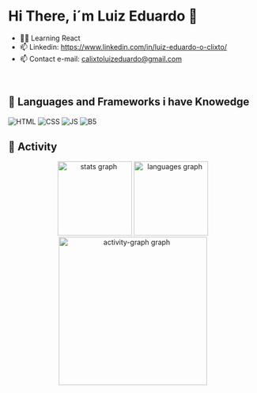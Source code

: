 ## <h1> Hi There, i´m Luiz Eduardo 🦎 </h1>



- 👨‍💻 Learning React
- 📫 Linkedin: https://www.linkedin.com/in/luiz-eduardo-o-clixto/
- 📫 Contact e-mail: calixtoluizeduardo@gmail.com

<div style="display: inline_block"><br>
  <h2>  🚀 Languages and Frameworks i have Knowedge </h2>
  <img align="center" alt="HTML" src="https://img.shields.io/badge/HTML5-E34F26?style=for-the-badge&logo=html5&logoColor=white"/>
  <img align="center" alt="CSS" src="https://img.shields.io/badge/CSS3-1572B6?style=for-the-badge&logo=css3&logoColor=white"/>
  <img align="center" alt="JS" src="https://img.shields.io/badge/JavaScript-F7DF1E?style=for-the-badge&logo=javascript&logoColor=black"/>
  <img align="center" alt="B5" src="https://img.shields.io/badge/Bootstrap-563D7C?style=for-the-badge&logo=bootstrap&logoColor=white"/>
  
</div>


<h2> 🚀 Activity </h2>
<div align="center">
  <img src="https://github-readme-stats.vercel.app/api?username=Golskilamaster09&hide_title=false&hide_rank=false&show_icons=true&include_all_commits=true&count_private=true&disable_animations=false&theme=dracula&locale=en&hide_border=false&order=1" height="150" alt="stats graph"  />
  <img src="https://github-readme-stats.vercel.app/api/top-langs?username=Golskilamaster09&locale=en&hide_title=false&layout=compact&card_width=320&langs_count=5&theme=dracula&hide_border=false&order=2" height="150" alt="languages graph"  />
  <img src="https://github-readme-activity-graph.vercel.app/graph?username=Golskilamaster09&radius=16&theme=react&area=true&order=5&custom_title=Commits" height="300" alt="activity-graph graph"  />
</div>

###

  

  

